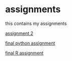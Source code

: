 # assignments
this contains my assignments

[assignment 2](https://github.com/thomasgriep/assignments/blob/master/Assignment_week_2%2B(1).ipynb)

[final python assignment](https://github.com/thomasgriep/assignments/blob/master/Final_Assignment_Python_2_students%2B(1).ipynb)

[final R assignment](https://github.com/thomasgriep/assignments/blob/master/resit%2Bexam%2Bexercise%2B(1).ipynb)
